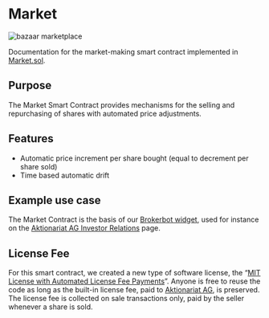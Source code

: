 # Market

![bazaar marketplace](https://aktionariat.com/images/bazaar.jpg)

Documentation for the market-making smart contract implemented in [Market.sol](../src/Market.sol).

## Purpose

The Market Smart Contract provides mechanisms for the selling and repurchasing of shares with automated price adjustments.

## Features

* Automatic price increment per share bought (equal to decrement per share sold)
* Time based automatic drift

## Example use case

The Market Contract is the basis of our [Brokerbot widget](https://aktionariat.com/brokerbot.html), used for instance on the [Aktionariat AG Investor Relations](https://aktionariat.com/investors.html#market) page.

## License Fee

For this smart contract, we created a new type of software license, the “[MIT License with Automated License Fee Payments](https://github.com/aktionariat/contracts/blob/master/LICENSE)”. Anyone is free to reuse the code as long as the built-in license fee, paid to [Aktionariat AG](https://aktionariat.com/), is preserved. The license fee is collected on sale transactions only, paid by the seller whenever a share is sold.
